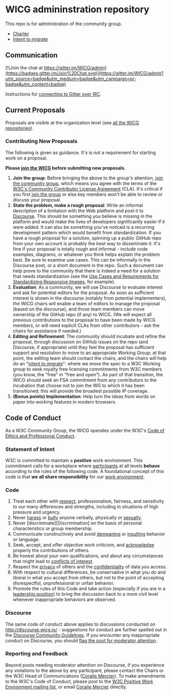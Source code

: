 # WICG admininstration repository
This repo is for administration of the community group.

 * [Charter](https://wicg.github.io/admin/charter.html)
 * [Intent to migrate](https://wicg.github.io/admin/intent-to-migrate.html)

## Communication
[![Join the chat at https://gitter.im/WICG/admin](https://badges.gitter.im/Join%20Chat.svg)](https://gitter.im/WICG/admin?utm_source=badge&utm_medium=badge&utm_campaign=pr-badge&utm_content=badge)

Instructions for [connecting to Gitter over IRC](https://github.com/WICG/admin/wiki/Connecting-to-Gitter-over-IRC).  

## Current Proposals

Proposals are visible at the organization level (see [all the WICG repositories](https://github.com/WICG/)).

### Contributing New Proposals
The following is given as guidance. It's is not a requirement for starting work on a proposal.

**Please [join the WICG](https://www.w3.org/community/wicg/) before submitting new proposals.**

 1. **Join the group**: Before bringing the above to the group's attention, <a href="https://www.w3.org/community/wicg/">join the community group</a>, which means you agree with the terms of the <a href="https://www.w3.org/community/about/agreements/cla/">W3C's Community Contributor License Agreement</a> (CLA). It's critical if you first <a href="https://www.w3.org/community/wicg/">join the group</a> or else key members won't be able to review or discuss your proposal.
 1. **State the problem, make a rough proposal**: Write an informal description of a limitation with the Web platform and post it to <a href="http://discourse.wicg.io/">Discourse</a>. This should be something you believe is missing in the platform and would make the lives of developers significantly easier if it were added. It can also be something you've noticed is a recurring development pattern which would benefit from standardization. If you have a rough proposal for a solution, spinning up a public GitHub repo from your own account is probably the best way to disseminate it.  It's fine if your proposal is totally rough and informal - include code examples, diagrams, or whatever you think helps explain the problem best.  Be sure to examine use cases.  This can be informally in the Discourse post, or a short document in the repo. Such a document can help prove to the community that there is indeed a need for a solution that needs standardization (see the <a href="https://usecases.responsiveimages.org/">Use Cases and Requirements for Standardizing Responsive Images</a>, for example).
 1. **Evaluation**: As a community, we will use Discourse to evaluate interest and ask for potential editors for the proposal.  As soon as sufficient interest is shown in the discourse (notably from potential implementers), the WICG chairs will enable a team of editors to manage the proposal (based on the discourse), and those team members can move ownership of the GitHub repo (if any) to WICG.  (We will expect all previous contributions to the proposal to have been made by WICG members, or will need explicit CLAs from other contributors - ask the chairs for assistance if needed.)  
 1. **Editing and Refinement**: The community should incubate and refine the proposal, through discussion on GitHub issues on the repo (and Discourse, if appropriate) until they feel the proposal has sufficient support and resolution to move to an appropriate Working Group; at that point, the editing team should contact the chairs, and the chairs will help do an "<a href="http://w3c.github.io/charter-html/request-to-transition.html">intent to migrate</a>": where we move the spec to a W3C Working group to seek royalty free licensing commitments from W3C members (you know, the "free" in "free and open").  As part of that transition, the WICG should seek an FSA commitment from any contributors to the incubation that choose not to join the WG to which it has been transitioned; this will provide the broadest possible IP coverage.
 1. **(Bonus points) Implementation**: Help turn the ideas from words on paper into working features in modern browsers.

## Code of Conduct

As a W3C Community Group, the WICG operates under the W3C's [Code of Ethics and Professional Conduct](http://www.w3.org/Consortium/cepc/).

### Statement of Intent

W3C is committed to maintain a **positive** work environment. This commitment calls for a workplace where [participants][Participant] at all levels **behave** according to the rules of the following code. A foundational concept of this code is that **we all share responsibility** for our [work environment][Work].

### Code

 1. Treat each other with [respect][], professionalism, fairness, and sensitivity to our many differences and strengths, including in situations of high pressure and urgency.
 1. Never [harass][Harassment] or [bully][Workplace] anyone verbally, physically or [sexually][Sexual].
 1. Never [discriminate][Discrimination] on the basis of personal characteristics or group membership.
 1. Communicate constructively and avoid [demeaning][] or [insulting][] behavior or language.
 1. Seek, accept, and offer objective work criticism, and [acknowledge][Acknowledgement] properly the contributions of others.
 1. Be honest about your own qualifications, and about any circumstances that might lead to [conflicts of interest][].
 1. Respect the [privacy][Confidentiality] of others and the [confidentiality][] of data you access.
 1. With respect to cultural differences, be conservative in what you do and liberal in what you accept from others, but not to the point of accepting disrespectful, unprofessional or unfair behavior.
 1. Promote the rules of this Code and take action (especially if you are in a [leadership position][Leadership]) to bring the discussion back to a more civil level whenever inappropriate behaviors are observed.

[Participant]: http://www.w3.org/Consortium/cepc/#Participant
[Work]: http://www.w3.org/Consortium/cepc/#Work
[Respect]: http://www.w3.org/Consortium/cepc/#Respect
[Harassment]: http://www.w3.org/Consortium/cepc/#Harassment
[Workplace]: http://www.w3.org/Consortium/cepc/#Harassment
[Sexual]: http://www.w3.org/Consortium/cepc/#Sexual
[Demeaning]: http://www.w3.org/Consortium/cepc/#Demeaning
[Insulting]: http://www.w3.org/Consortium/cepc/#Insulting
[Acknowledgement]: http://www.w3.org/Consortium/cepc/#Acknowledgement
[Conflicts of Interest]: http://www.w3.org/Consortium/Process/policies.html#coi
[Confidentiality]: /Consortium/Process/process.html#confidentiality-levels
[Leadership]: http://www.w3.org/Consortium/cepc/#Leadership

### Discourse

The same code of conduct above applies to discussions conducted on http://discourse.wicg.io/ - suggestions for conduct are further spelled out in the [Discourse Community Guidelines](http://discourse.wicg.io/guidelines). If you encounter any inappropriate conduct on Discourse, you should [flag the post for moderator attention](http://discourse.wicg.io/guidelines#flag-problems).

### Reporting and Feedback

Beyond posts needing moderator attention on Discourse, if you experience any violations to the above by any participant, please contact the Chairs or the W3C Head of Communications ([Coralie Mercier](mailto:coralie@w3.org)). To make amendments to the W3C's Code of Conduct, please post to the [W3C Positive Work Environment mailing list](https://lists.w3.org/Archives/Public/public-pwe/), or email [Coralie Mercier](mailto:coralie@w3.org) directly.

